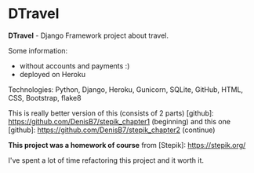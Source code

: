 # 								DTravel

**DTravel** - Django Framework project about travel.

Some information:
- without accounts and payments :)
- deployed on Heroku

Technologies: Python, Django, Heroku, Gunicorn, SQLite, GitHub, HTML, CSS, Bootstrap, flake8

This is really better version of this (consists of 2 parts) [github]: https://github.com/DenisB7/stepik_chapter1 (beginning) and this one [github]: https://github.com/DenisB7/stepik_chapter2 (continue)

**This project was a homework of course** from [Stepik]: https://stepik.org/


I've spent a lot of time refactoring this project and it worth it.
